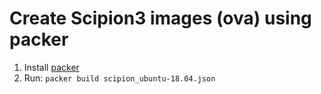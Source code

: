 # Create Scipion3 images (ova) using packer
1. Install [packer](https://www.packer.io/)
2. Run:
`packer build scipion_ubuntu-18.04.json`
